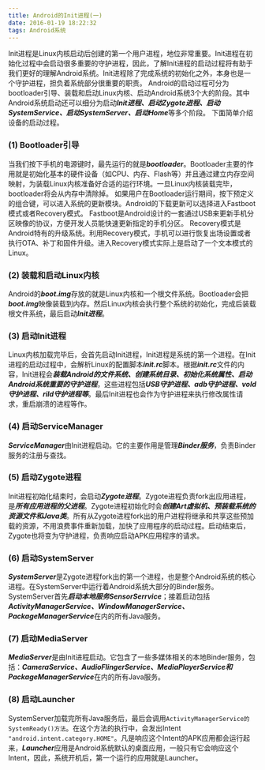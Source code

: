 ```yaml
---
title: Android的Init进程(一)
date: 2016-01-19 18:22:32
tags: Android系统
---
```

Init进程是Linux内核启动后创建的第一个用户进程，地位非常重要。Init进程在初始化过程中会启动很多重要的守护进程，因此，了解Init进程的启动过程将有助于我们更好的理解Android系统。Init进程除了完成系统的初始化之外，本身也是一个守护进程，担负着系统部分很重要的职责。
Android的启动过程可分为bootloader引导、装载和启动Linux内核、启动Android系统3个大的阶段。其中Android系统启动还可以细分为启动***Init进程、启动Zygote进程、启动SystemService、启动SystemServer、启动Home***等多个阶段。
下面简单介绍设备的启动过程。
### (1) Bootloader引导
当我们按下手机的电源键时，最先运行的就是***bootloader***。Bootloader主要的作用就是初始化基本的硬件设备（如CPU、内存、Flash等）并且通过建立内存空间映射，为装载Linux内核准备好合适的运行环境。一旦Linux内核装载完毕，bootloader将会从内存中清除掉。
如果用户在Bootloader运行期间，按下预定义的组合键，可以进入系统的更新模块。Android的下载更新可以选择进入Fastboot模式或者Recovery模式。
Fastboot是Android设计的一套通过USB来更新手机分区映像的协议，方便开发人员能快速更新指定的手机分区。
Recovery模式是Android特有的升级系统。利用Recovery模式，手机可以进行恢复出场设置或者执行OTA、补丁和固件升级。进入Recovery模式实际上是启动了一个文本模式的Linux。
### (2) 装载和启动Linux内核
Android的***boot.img***存放的就是Linux内核和一个根文件系统。Bootloader会把***boot.img***映像装载到内存。然后Linux内核会执行整个系统的初始化，完成后装载根文件系统，最后启动***Init进程***。
### (3) 启动Init进程
Linux内核加载完毕后，会首先启动Init进程，Init进程是系统的第一个进程。在Init进程的启动过程中，会解析Linux的配置脚本***init.rc***脚本。根据***init.rc***文件的内容，Init进程会***装载Android的文件系统、创建系统目录、初始化系统属性、启动Android系统重要的守护进程***，这些进程包括***USB守护进程、adb守护进程、vold守护进程、rild守护进程等***。最后Init进程也会作为守护进程来执行修改属性请求，重启崩溃的进程等作。
### (4) 启动ServiceManager
***ServiceManager***由Init进程启动。它的主要作用是管理***Binder服务***，负责Binder服务的注册与查找。
### (5) 启动Zygote进程
Init进程初始化结束时，会启动***Zygote进程***。Zygote进程负责fork出应用进程，是***所有应用进程的父进程***。Zygote进程初始化时会***创建Art虚拟机、预装载系统的资源文件和Java类***。所有从Zygote进程fork出的用户进程将继承和共享这些预加载的资源，不用浪费事件重新加载，加快了应用程序的启动过程。启动结束后，Zygote也将变为守护进程，负责响应启动APK应用程序的请求。
### (6) 启动SystemServer
***SystemServer***是Zygote进程fork出的第一个进程，也是整个Android系统的核心进程。在SystemServer中运行着Android系统大部分的Binder服务。SystemServer首先***启动本地服务SensorSerrvice***；接着启动包括***ActivityManagerService、WindowManagerService、PackageManagerService***在内的所有Java服务。
### (7) 启动MediaServer
***MediaServer***是由Init进程启动。它包含了一些多媒体相关的本地Binder服务，包括：***CameraService、AudioFlingerService、MediaPlayerService和PackageManagerService***在内的所有Java服务。
### (8) 启动Launcher
SystemServer加载完所有Java服务后，最后会调用`ActivityManagerService的SystemReady()方法`。在这个方法的执行中，会发出Intent `"android.intent.category.HOME"`。凡是响应这个Intent的APK应用都会运行起来，***Launcher***应用是Android系统默认的桌面应用，一般只有它会响应这个Intent，因此，系统开机后，第一个运行的应用就是Launcher。
